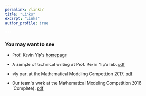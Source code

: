 ```yaml
---
permalink: /links/
title: "Links"
excerpt: "Links"
author_profile: true

---
```

### You may want to see

* Prof. Kevin Yip's [homepage](http://www.cse.cuhk.edu.hk/~kevinyip/)

* A sample of technical writing at Prof. Kevin Yip's lab. [pdf](https://williamlwj.github.io/About/files/glk_pattern.pdf)

* My part at the Mathematical Modeling Competition 2017. [pdf](https://williamlwj.github.io/About/files/MCM.pdf)

* Our team's work at the Mathematical Modeling Competition 2016 (Complete). [pdf](https://williamlwj.github.io/About/files/MCM16.pdf)
 
